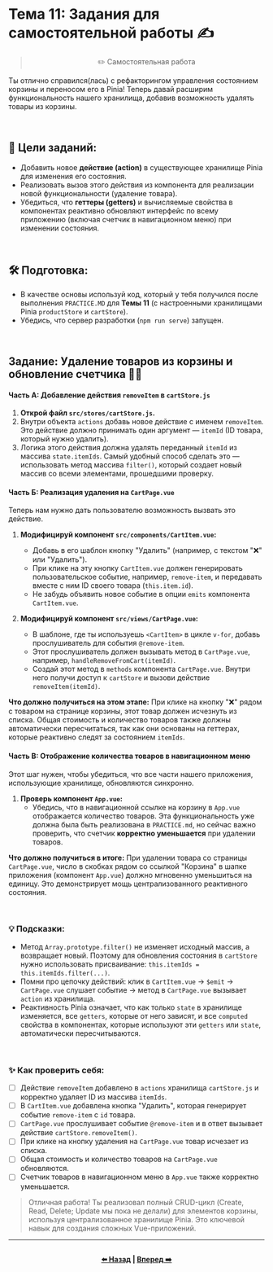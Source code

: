 # Тема 11: Задания для самостоятельной работы ✍️
> <p align=center> ✏️ Самостоятельная работа </p>
> 
Ты отлично справился(лась) с рефакторингом управления состоянием корзины и переносом его в Pinia! Теперь давай расширим функциональность нашего хранилища, добавив возможность удалять товары из корзины.

<br>

## 🎯 Цели заданий:

* Добавить новое **действие (action)** в существующее хранилище Pinia для изменения его состояния.
* Реализовать вызов этого действия из компонента для реализации новой функциональности (удаление товара).
* Убедиться, что **геттеры (getters)** и вычисляемые свойства в компонентах реактивно обновляют интерфейс по всему приложению (включая счетчик в навигационном меню) при изменении состояния.

<br>

## 🛠️ Подготовка:

* В качестве основы используй код, который у тебя получился после выполнения `PRACTICE.MD` для **Темы 11** (с настроенными хранилищами Pinia `productStore` и `cartStore`).
* Убедись, что сервер разработки (`npm run serve`) запущен.

<br>

## Задание: Удаление товаров из корзины и обновление счетчика 🛒➖

#### Часть А: Добавление действия `removeItem` в `cartStore.js`

1.  **Открой файл `src/stores/cartStore.js`.**
2.  Внутри объекта `actions` добавь новое действие с именем `removeItem`. Это действие должно принимать один аргумент — `itemId` (ID товара, который нужно удалить).
3.  Логика этого действия должна удалять переданный `itemId` из массива `state.itemIds`. Самый удобный способ сделать это — использовать метод массива `filter()`, который создает новый массив со всеми элементами, прошедшими проверку.

#### Часть Б: Реализация удаления на `CartPage.vue`

Теперь нам нужно дать пользователю возможность вызвать это действие.

1.  **Модифицируй компонент `src/components/CartItem.vue`:**
    * Добавь в его шаблон кнопку "Удалить" (например, с текстом "❌" или "Удалить").
    * При клике на эту кнопку `CartItem.vue` должен генерировать пользовательское событие, например, `remove-item`, и передавать вместе с ним ID своего товара (`this.item.id`).
    * Не забудь объявить новое событие в опции `emits` компонента `CartItem.vue`.

2.  **Модифицируй компонент `src/views/CartPage.vue`:**
    * В шаблоне, где ты используешь `<CartItem>` в цикле `v-for`, добавь прослушиватель для события `@remove-item`.
    * Этот прослушиватель должен вызывать метод в `CartPage.vue`, например, `handleRemoveFromCart(itemId)`.
    * Создай этот метод в `methods` компонента `CartPage.vue`. Внутри него получи доступ к `cartStore` и вызови действие `removeItem(itemId)`.

**Что должно получиться на этом этапе:** При клике на кнопку "❌" рядом с товаром на странице корзины, этот товар должен исчезнуть из списка. 
Общая стоимость и количество товаров также должны автоматически пересчитаться, так как они основаны на геттерах, которые реактивно следят за состоянием `itemIds`.

#### Часть В: Отображение количества товаров в навигационном меню

Этот шаг нужен, чтобы убедиться, что все части нашего приложения, использующие хранилище, обновляются синхронно.

1.  **Проверь компонент `App.vue`:**
    * Убедись, что в навигационной ссылке на корзину в `App.vue` отображается количество товаров. Эта функциональность уже должна была быть реализована в `PRACTICE.md`, но сейчас важно проверить, что счетчик **корректно уменьшается** при удалении товаров.

**Что должно получиться в итоге:**
При удалении товара со страницы `CartPage.vue`, число в скобках рядом со ссылкой "Корзина" в шапке приложения (компонент `App.vue`) должно мгновенно уменьшиться на единицу. 
Это демонстрирует мощь централизованного реактивного состояния.

<br>

### 💡 Подсказки:

* Метод `Array.prototype.filter()` не изменяет исходный массив, а возвращает новый. Поэтому для обновления состояния в `cartStore` нужно использовать присваивание: `this.itemIds = this.itemIds.filter(...)`.
* Помни про цепочку действий: клик в `CartItem.vue` -> `$emit` -> `CartPage.vue` слушает событие -> метод в `CartPage.vue` вызывает `action` из хранилища.
* Реактивность Pinia означает, что как только `state` в хранилище изменяется, все `getters`, которые от него зависят, и все `computed` свойства в компонентах, которые используют эти `getters` или `state`, автоматически пересчитываются.

<br>

### ✨ Как проверить себя:

* [ ] Действие `removeItem` добавлено в `actions` хранилища `cartStore.js` и корректно удаляет ID из массива `itemIds`.
* [ ] В `CartItem.vue` добавлена кнопка "Удалить", которая генерирует событие `remove-item` с `id` товара.
* [ ] `CartPage.vue` прослушивает событие `@remove-item` и в ответ вызывает действие `cartStore.removeItem()`.
* [ ] При клике на кнопку удаления на `CartPage.vue` товар исчезает из списка.
* [ ] Общая стоимость и количество товаров на `CartPage.vue` обновляются.
* [ ] Счетчик товаров в навигационном меню в `App.vue` также корректно уменьшается.

> Отличная работа! Ты реализовал полный CRUD-цикл (Create, Read, Delete; Update мы пока не делали) для элементов корзины, используя централизованное хранилище Pinia. Это ключевой навык для создания сложных Vue-приложений.
> 
---


<div align=center style="display:flex;justify-content:center;"> 

**[⬅️ Назад](./PRACTICE.md) | [Вперед ➡️](../12-api-data-fetching/THEORY.md)** 

</div>